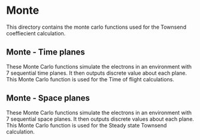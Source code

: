 # Monte
This directory contains the monte carlo functions used for the Townsend coeffiecient calculation. 
## Monte - Time planes
These Monte Carlo functions simulate the electrons in an environment with 7 sequential time planes. It then outputs discrete value about each plane.
This Monte Carlo function is used for the Time of flight calculations.

## Monte - Space planes
These Monte Carlo functions simulate the electrons in an environment with 7 sequential space planes. It then outputs discrete values about each plane. 
This Monte Carlo function is used for the Steady state Townsend calculation.

